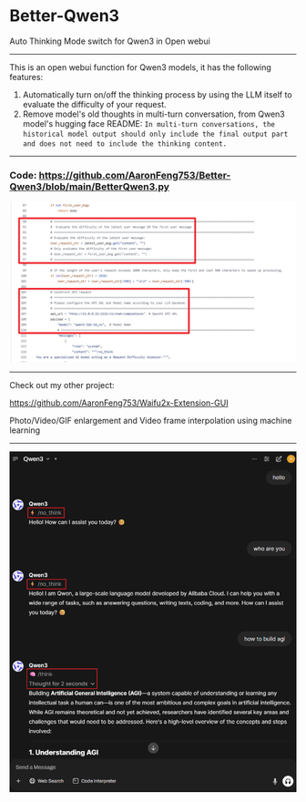 # Better-Qwen3

Auto Thinking Mode switch for Qwen3 in Open webui

---

This is an open webui function for Qwen3 models, it has the following features:
1. Automatically turn on/off the thinking process by using the LLM itself to evaluate the difficulty of your request.
2. Remove model's old thoughts in multi-turn conversation, from Qwen3 model's hugging face README: `In multi-turn conversations, the historical model output should only include the final output part and does not need to include the thinking content.`

---

### Code: https://github.com/AaronFeng753/Better-Qwen3/blob/main/BetterQwen3.py

![](https://github.com/AaronFeng753/Better-Qwen3/blob/main/config.png?raw=true)

---

Check out my other project: 

https://github.com/AaronFeng753/Waifu2x-Extension-GUI

Photo/Video/GIF enlargement and Video frame interpolation using machine learning

---

![](https://github.com/AaronFeng753/Better-Qwen3/blob/main/screenshot.png?raw=true)
